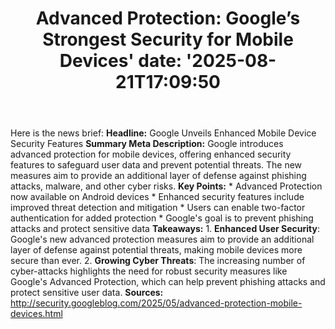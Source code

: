 ﻿---
title: "Advanced Protection: Google’s Strongest Security for Mobile Devices'
date: '2025-08-21T17:09:50"
category: "Markets"
summary: ""
slug: "advanced protection googles strongest security for mobile de"
source_urls:
  - "http://security.googleblog.com/2025/05/advanced-protection-mobile-devices.html"
seo:
  title: "Advanced Protection: Google’s Strongest Security for Mobile Devices | Hash n Hedge'
  description: '"
  keywords: ["news", "markets", "brief"]
---
Here is the news brief:  **Headline:** Google Unveils Enhanced Mobile Device Security Features  **Summary Meta Description:** Google introduces advanced protection for mobile devices, offering enhanced security features to safeguard user data and prevent potential threats. The new measures aim to provide an additional layer of defense against phishing attacks, malware, and other cyber risks.  **Key Points:**  * Advanced Protection now available on Android devices * Enhanced security features include improved threat detection and mitigation * Users can enable two-factor authentication for added protection * Google's goal is to prevent phishing attacks and protect sensitive data  **Takeaways:**  1. **Enhanced User Security**: Google's new advanced protection measures aim to provide an additional layer of defense against potential threats, making mobile devices more secure than ever. 2. **Growing Cyber Threats**: The increasing number of cyber-attacks highlights the need for robust security measures like Google's Advanced Protection, which can help prevent phishing attacks and protect sensitive user data.  **Sources:**  http://security.googleblog.com/2025/05/advanced-protection-mobile-devices.html 
